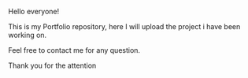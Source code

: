 Hello everyone!

This is my Portfolio repository, here I will upload the project i have been working on.

Feel free to contact me for any question.

Thank you for the attention
